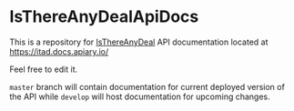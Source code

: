 # IsThereAnyDealApiDocs

This is a repository for [IsThereAnyDeal](https://isthereanydeal.com) API documentation located at https://itad.docs.apiary.io/

Feel free to edit it.

`master` branch will contain documentation for current deployed version of the API
while `develop` will host documentation for upcoming changes.
